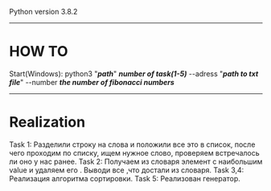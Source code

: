 Python version 3.8.2
***
HOW TO
=====================
Start(Windows):
python3 "***path***" ***number of task(1-5)*** --adress "***path to txt file***" --number ***the number of fibonacci numbers***
***
Realization
=====================
Task 1:
Разделили строку на слова и положили все это в список, 
после чего проходим по списку, ищем нужное слово, проверяем встречалось ли оно у нас ранее.
Task 2:
Получаем из словаря элемент с наибольшим value и удаляем его .
Выводи все ,что достали из словаря.
Task 3,4:
Реализация алгоритма сортировки.
Task 5:
Реализован генератор.
